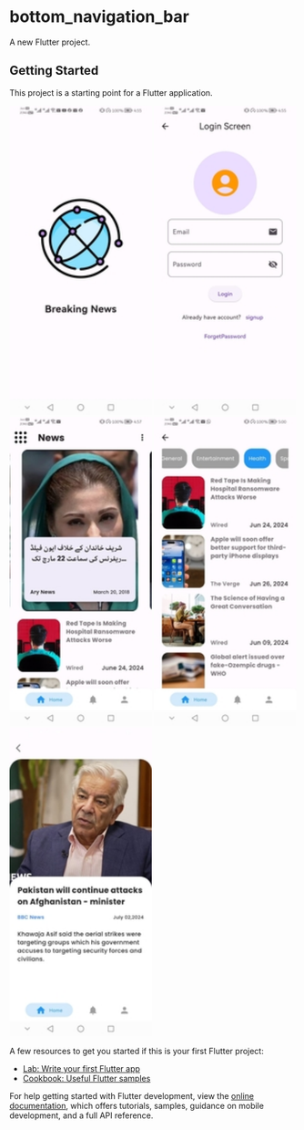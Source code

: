 # bottom_navigation_bar

A new Flutter project.

## Getting Started

This project is a starting point for a Flutter application.
<p float="left">
    <img src="./images/splash1.jpg" alt="Scavenger hunt location selection" width="250">
	<img src="./images/login (2).jpg" alt="Scavenger hunt view" width="250">
	<img src="./images/news (2).jpg" alt="Results view" width="250">
    <img src="./images/category (2).jpg" alt="Results view" width="250">
    <img src="./images/details (2).jpg" alt="Results view" width="250">
</p>
A few resources to get you started if this is your first Flutter project:

- [Lab: Write your first Flutter app](https://docs.flutter.dev/get-started/codelab)
- [Cookbook: Useful Flutter samples](https://docs.flutter.dev/cookbook)

For help getting started with Flutter development, view the
[online documentation](https://docs.flutter.dev/), which offers tutorials,
samples, guidance on mobile development, and a full API reference.
